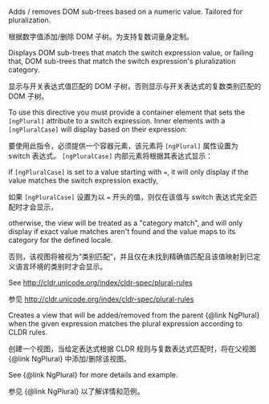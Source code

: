 Adds / removes DOM sub-trees based on a numeric value. Tailored for pluralization.

根据数字值添加/删除 DOM 子树。为支持复数词量身定制。

Displays DOM sub-trees that match the switch expression value, or failing that, DOM sub-trees
that match the switch expression's pluralization category.

显示与开关表达式值匹配的 DOM 子树，否则显示与开关表达式的复数类别匹配的 DOM 子树。

To use this directive you must provide a container element that sets the `[ngPlural]` attribute
to a switch expression. Inner elements with a `[ngPluralCase]` will display based on their
expression:

要使用此指令，必须提供一个容器元素，该元素将 `[ngPlural]` 属性设置为 switch 表达式。
`[ngPluralCase]` 内部元素将根据其表达式显示：

if `[ngPluralCase]` is set to a value starting with `=`, it will only display if the value
matches the switch expression exactly,

如果 `[ngPluralCase]` 设置为以 `=` 开头的值，则仅在该值与 switch 表达式完全匹配时才会显示，

otherwise, the view will be treated as a "category match", and will only display if exact
value matches aren't found and the value maps to its category for the defined locale.

否则，该视图将被视为“类别匹配”，并且仅在未找到精确值匹配且该值映射到已定义语言环境的类别时才会显示。

See http://cldr.unicode.org/index/cldr-spec/plural-rules

参见 http://cldr.unicode.org/index/cldr-spec/plural-rules

Creates a view that will be added/removed from the parent {&commat;link NgPlural} when the
given expression matches the plural expression according to CLDR rules.

创建一个视图，当给定表达式根据 CLDR 规则与复数表达式匹配时，将在父视图 {&commat;link NgPlural}
中添加/删除该视图。

See {&commat;link NgPlural} for more details and example.

参见 {&commat;link NgPlural} 以了解详情和范例。